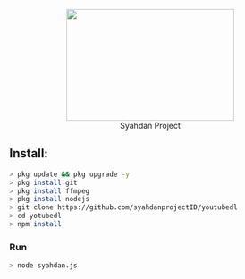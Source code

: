 <p align="center">
<img src="https://thetutorialtermux.files.wordpress.com/2022/09/screenshot_20221026-083656_2.jpg" width="300" height="200"/>
<br>
Syahdan Project
</p>

## Install:
```bash
> pkg update && pkg upgrade -y
> pkg install git
> pkg install ffmpeg
> pkg install nodejs
> git clone https://github.com/syahdanprojectID/youtubedl
> cd yotubedl
> npm install
```

### Run
```bash
> node syahdan.js
```
